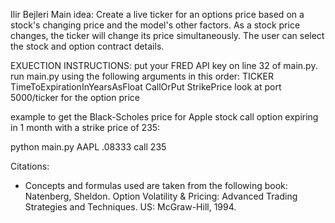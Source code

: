 Ilir Bejleri
Main idea: Create a live ticker for an options price based on a stock's changing price and the model's other factors. As a stock price changes, the ticker will change its price simultaneously. The user can select the stock and option contract details. 


EXUECTION INSTRUCTIONS:
put your FRED API key on line 32 of main.py.
run main.py using the following arguments in this order: TICKER TimeToExpirationInYearsAsFloat CallOrPut StrikePrice
look at port 5000/ticker for the option price

example to get the Black-Scholes price for Apple stock call option expiring in 1 month with a strike price of 235:

python main.py AAPL .08333  call 235


Citations: 
- Concepts and formulas used are taken from the following book:
    Natenberg, Sheldon. Option Volatility & Pricing: Advanced Trading Strategies and Techniques. US: McGraw-Hill, 1994.